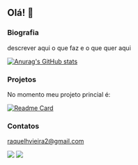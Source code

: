 ## Olá! 👋

### Biografia

descrever aqui o que faz e o que quer aqui

[![Anurag's GitHub stats](https://github-readme-stats.vercel.app/api?username=raquelhvieira&theme=tokyonight)](https://github.com/anuraghazra/github-readme-stats)

### Projetos
No momento meu projeto princial é:

[![Readme Card](https://github-readme-stats.vercel.app/api/pin/?username=raquelhvieira&theme=tokyonight&repo=raquelhvieira.github.io)](https://github.com/anuraghazra/github-readme-stats)

### Contatos

raquelhvieira2@gmail.com

[<img src ='https://img.shields.io/badge/Gmail-D14836?style=for-the-badge&logo=gmail&logoColor=white'>](raquelhvieira2@gmail.com)
[<img src ='https://img.shields.io/badge/LinkedIn-0077B5?style=for-the-badge&logo=linkedin&logoColor=white'>](https://www.linkedin.com/in/raquel-vieira-868659252/)

